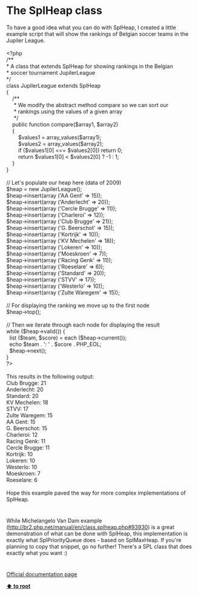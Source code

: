 # The SplHeap class




<div class="phpcode"><span class="html">
To have a good idea what you can do with SplHeap, I created a little example script that will show the rankings of Belgian soccer teams in the Jupiler League.<br><br><span class="default">&lt;?php<br></span><span class="comment">/**<br> * A class that extends SplHeap for showing rankings in the Belgian<br> * soccer tournament JupilerLeague<br> */<br></span><span class="keyword">class </span><span class="default">JupilerLeague </span><span class="keyword">extends </span><span class="default">SplHeap <br></span><span class="keyword">{<br>&#xA0; &#xA0; </span><span class="comment">/**<br>&#xA0; &#xA0;&#xA0; * We modify the abstract method compare so we can sort our<br>&#xA0; &#xA0;&#xA0; * rankings using the values of a given array<br>&#xA0; &#xA0;&#xA0; */<br>&#xA0; &#xA0; </span><span class="keyword">public function </span><span class="default">compare</span><span class="keyword">(</span><span class="default">$array1</span><span class="keyword">, </span><span class="default">$array2</span><span class="keyword">)<br>&#xA0; &#xA0; {<br>&#xA0; &#xA0; &#xA0; &#xA0; </span><span class="default">$values1 </span><span class="keyword">= </span><span class="default">array_values</span><span class="keyword">(</span><span class="default">$array1</span><span class="keyword">);<br>&#xA0; &#xA0; &#xA0; &#xA0; </span><span class="default">$values2 </span><span class="keyword">= </span><span class="default">array_values</span><span class="keyword">(</span><span class="default">$array2</span><span class="keyword">);<br>&#xA0; &#xA0; &#xA0; &#xA0; if (</span><span class="default">$values1</span><span class="keyword">[</span><span class="default">0</span><span class="keyword">] === </span><span class="default">$values2</span><span class="keyword">[</span><span class="default">0</span><span class="keyword">]) return </span><span class="default">0</span><span class="keyword">;<br>&#xA0; &#xA0; &#xA0; &#xA0; return </span><span class="default">$values1</span><span class="keyword">[</span><span class="default">0</span><span class="keyword">] &lt; </span><span class="default">$values2</span><span class="keyword">[</span><span class="default">0</span><span class="keyword">] ? -</span><span class="default">1 </span><span class="keyword">: </span><span class="default">1</span><span class="keyword">;<br>&#xA0; &#xA0; }<br>}<br><br></span><span class="comment">// Let&apos;s populate our heap here (data of 2009)<br></span><span class="default">$heap </span><span class="keyword">= new </span><span class="default">JupilerLeague</span><span class="keyword">();<br></span><span class="default">$heap</span><span class="keyword">-&gt;</span><span class="default">insert</span><span class="keyword">(array (</span><span class="string">&apos;AA Gent&apos; </span><span class="keyword">=&gt; </span><span class="default">15</span><span class="keyword">));<br></span><span class="default">$heap</span><span class="keyword">-&gt;</span><span class="default">insert</span><span class="keyword">(array (</span><span class="string">&apos;Anderlecht&apos; </span><span class="keyword">=&gt; </span><span class="default">20</span><span class="keyword">));<br></span><span class="default">$heap</span><span class="keyword">-&gt;</span><span class="default">insert</span><span class="keyword">(array (</span><span class="string">&apos;Cercle Brugge&apos; </span><span class="keyword">=&gt; </span><span class="default">11</span><span class="keyword">));<br></span><span class="default">$heap</span><span class="keyword">-&gt;</span><span class="default">insert</span><span class="keyword">(array (</span><span class="string">&apos;Charleroi&apos; </span><span class="keyword">=&gt; </span><span class="default">12</span><span class="keyword">));<br></span><span class="default">$heap</span><span class="keyword">-&gt;</span><span class="default">insert</span><span class="keyword">(array (</span><span class="string">&apos;Club Brugge&apos; </span><span class="keyword">=&gt; </span><span class="default">21</span><span class="keyword">));<br></span><span class="default">$heap</span><span class="keyword">-&gt;</span><span class="default">insert</span><span class="keyword">(array (</span><span class="string">&apos;G. Beerschot&apos; </span><span class="keyword">=&gt; </span><span class="default">15</span><span class="keyword">));<br></span><span class="default">$heap</span><span class="keyword">-&gt;</span><span class="default">insert</span><span class="keyword">(array (</span><span class="string">&apos;Kortrijk&apos; </span><span class="keyword">=&gt; </span><span class="default">10</span><span class="keyword">));<br></span><span class="default">$heap</span><span class="keyword">-&gt;</span><span class="default">insert</span><span class="keyword">(array (</span><span class="string">&apos;KV Mechelen&apos; </span><span class="keyword">=&gt; </span><span class="default">18</span><span class="keyword">));<br></span><span class="default">$heap</span><span class="keyword">-&gt;</span><span class="default">insert</span><span class="keyword">(array (</span><span class="string">&apos;Lokeren&apos; </span><span class="keyword">=&gt; </span><span class="default">10</span><span class="keyword">));<br></span><span class="default">$heap</span><span class="keyword">-&gt;</span><span class="default">insert</span><span class="keyword">(array (</span><span class="string">&apos;Moeskroen&apos; </span><span class="keyword">=&gt; </span><span class="default">7</span><span class="keyword">));<br></span><span class="default">$heap</span><span class="keyword">-&gt;</span><span class="default">insert</span><span class="keyword">(array (</span><span class="string">&apos;Racing Genk&apos; </span><span class="keyword">=&gt; </span><span class="default">11</span><span class="keyword">));<br></span><span class="default">$heap</span><span class="keyword">-&gt;</span><span class="default">insert</span><span class="keyword">(array (</span><span class="string">&apos;Roeselare&apos; </span><span class="keyword">=&gt; </span><span class="default">6</span><span class="keyword">));<br></span><span class="default">$heap</span><span class="keyword">-&gt;</span><span class="default">insert</span><span class="keyword">(array (</span><span class="string">&apos;Standard&apos; </span><span class="keyword">=&gt; </span><span class="default">20</span><span class="keyword">));<br></span><span class="default">$heap</span><span class="keyword">-&gt;</span><span class="default">insert</span><span class="keyword">(array (</span><span class="string">&apos;STVV&apos; </span><span class="keyword">=&gt; </span><span class="default">17</span><span class="keyword">));<br></span><span class="default">$heap</span><span class="keyword">-&gt;</span><span class="default">insert</span><span class="keyword">(array (</span><span class="string">&apos;Westerlo&apos; </span><span class="keyword">=&gt; </span><span class="default">10</span><span class="keyword">));<br></span><span class="default">$heap</span><span class="keyword">-&gt;</span><span class="default">insert</span><span class="keyword">(array (</span><span class="string">&apos;Zulte Waregem&apos; </span><span class="keyword">=&gt; </span><span class="default">15</span><span class="keyword">));<br><br></span><span class="comment">// For displaying the ranking we move up to the first node<br></span><span class="default">$heap</span><span class="keyword">-&gt;</span><span class="default">top</span><span class="keyword">();<br><br></span><span class="comment">// Then we iterate through each node for displaying the result<br></span><span class="keyword">while (</span><span class="default">$heap</span><span class="keyword">-&gt;</span><span class="default">valid</span><span class="keyword">()) {<br>&#xA0; list (</span><span class="default">$team</span><span class="keyword">, </span><span class="default">$score</span><span class="keyword">) = </span><span class="default">each </span><span class="keyword">(</span><span class="default">$heap</span><span class="keyword">-&gt;</span><span class="default">current</span><span class="keyword">());<br>&#xA0; echo </span><span class="default">$team </span><span class="keyword">. </span><span class="string">&apos;: &apos; </span><span class="keyword">. </span><span class="default">$score </span><span class="keyword">. </span><span class="default">PHP_EOL</span><span class="keyword">;<br>&#xA0; </span><span class="default">$heap</span><span class="keyword">-&gt;</span><span class="default">next</span><span class="keyword">();<br>}<br></span><span class="default">?&gt;<br></span><br>This results in the following output:<br>Club Brugge: 21<br>Anderlecht: 20<br>Standard: 20<br>KV Mechelen: 18<br>STVV: 17<br>Zulte Waregem: 15<br>AA Gent: 15<br>G. Beerschot: 15<br>Charleroi: 12<br>Racing Genk: 11<br>Cercle Brugge: 11<br>Kortrijk: 10<br>Lokeren: 10<br>Westerlo: 10<br>Moeskroen: 7<br>Roeselare: 6<br><br>Hope this example paved the way for more complex implementations of SplHeap.</span>
</div>
  

#


<div class="phpcode"><span class="html">
While Michelangelo Van Dam example (<a href="http://br2.php.net/manual/en/class.splheap.php#93930" rel="nofollow" target="_blank">http://br2.php.net/manual/en/class.splheap.php#93930</a>) is a great demonstration of what can be done with SplHeap, this implementation is exactly what SplPriorityQueue does - based on SplMaxHeap. If you&apos;re planning to copy that snippet, go no further! There&apos;s a SPL class that does exactly what you want :)</span>
</div>
  

#

[Official documentation page](https://www.php.net/manual/en/class.splheap.php)

**[⬆ to root](/)**